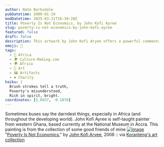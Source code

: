 ```yaml
---
author: Nate Barksdale
pubDatetime: 2009-01-19
modDatetime: 2025-03-31T16:30:20Z
title: Poverty Is Not Economics, by John Kofi Ayree
slug: poverty-is-not-economics-by-john-kofi-ayree
featured: false
draft: false
description: This artwork by John Kofi Aryee offers a powerful commentary on the misconceptions about poverty and economics.
emoji: 🎨
tags:
  - 🦁 Africa
  - 🌍 Culture-Making.com
  - 🌍 Africa
  - 🎨 Art
  - 🖼️ Artifacts
  - ❤️ Charity
haiku: |
  Brush strokes tell a truth,  
  Poverty's misunderstood,  
  Rich in spirit, bright.
coordinates: [5.6037, -0.1870]
---
```


Sometimes buses say the darndest things, especially in Africa (and throughout the developing world). John Kofi Ayree is self-taught painter from western Ghana, based currently at the National Museum in Accra. This painting is from the collection of some good friends of mine
[![image](http://culture-making.com/media/3204166211_e0f5500299_b.jpg)](http://flickr.com/photos/koranteng/3204166211/)
"[Poverty Is Not Economics](http://flickr.com/photos/koranteng/3204166211/)," by [John Kofi Aryee](http://web.archive.org/web/20220707165222/http://www.africancrafts.com/artisan.php?sid=35330415210080745837970962212300&id=aryee), 2006 :: via [Koranteng's art collection](http://flickr.com/photos/koranteng/sets/220629/)
